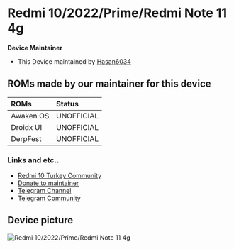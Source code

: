 # Redmi 10/2022/Prime/Redmi Note 11 4g

**Device Maintainer**
- This Device maintained by [Hasan6034](https://github.com/hasan6034)

## ROMs made by our maintainer for this device

| ROMs                    | Status                                                          |
| :---------------------- | :---------------------------------------------------------------|
| Awaken OS               | UNOFFICIAL                                                      |
| Droidx UI               | UNOFFICIAL                                                      |
| DerpFest                | UNOFFICIAL                                                      |

### Links and etc..

- [Redmi 10 Turkey Community](https://t.me/selenetr)
- [Donate to maintainer](https://www.buymeacoffee.com/hasan6034)
- [Telegram Channel](https://t.me/shawkbuilds)
- [Telegram Community](https://t.me/shawkbuilddiscussion)

## Device picture

![Redmi 10/2022/Prime/Redmi Note 11 4g](https://fdn2.gsmarena.com/vv/pics/xiaomi/xiaomi-redmi-10-1.jpg "Redmi 10")

